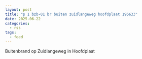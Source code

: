 ```yaml
---
layout: post
title: "p 1 bzb-01 br buiten zuidlangeweg hoofdplaat 196633"
date: 2025-06-22
categories: 
  - rss
tags: 
  - feed
---
```


Buitenbrand op Zuidlangeweg in Hoofdplaat
